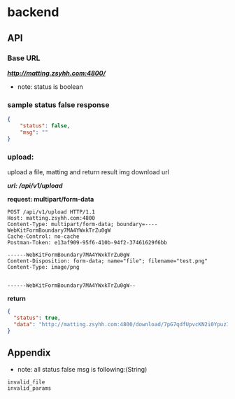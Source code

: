 # backend

## API

### Base URL

***http://matting.zsyhh.com:4800/***

* note: status is boolean

### sample status false response
```JSON
{
    "status": false,
    "msg": ""
}
```

### upload:

upload a file, matting and return result img download url

***url: /api/v1/upload***

**request: multipart/form-data**
```
POST /api/v1/upload HTTP/1.1
Host: matting.zsyhh.com:4800
Content-Type: multipart/form-data; boundary=----WebKitFormBoundary7MA4YWxkTrZu0gW
Cache-Control: no-cache
Postman-Token: e13af909-95f6-410b-94f2-37461629f6bb

------WebKitFormBoundary7MA4YWxkTrZu0gW
Content-Disposition: form-data; name="file"; filename="test.png"
Content-Type: image/png


------WebKitFormBoundary7MA4YWxkTrZu0gW--
```

**return**

```JSON
{
  "status": true, 
  "data": "http://matting.zsyhh.com:4800/download/7pG7qdfUpvcKN2i0YpuzIUVk9sGURtDu.png"
}
```



## Appendix
* note: all status false msg is following:(String)
```
invalid_file
invalid_params
```


